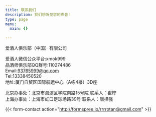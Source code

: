```yaml
---
title: 联系我们
description: 我们想听见您的声音！
type: page
menu:
  main: {}

---
```


爱酒人俱乐部（中国）有限公司  

爱酒人微信公众平台:xmok999  
品酒师俱乐部QQ群号:110274486  
Email:93765999@qq.com  
Tel:13338450520  
地址:厦门自贸区国际航运中心（A栋4楼）3D座  
  
北京办事处：北京市海淀区学院南路15号院 联系人：崔柠   
上海办事处：上海市虹口足球场路39号 联系人：唐择强  

{{< form-contact action="http://formspree.io/rrrrotan@gmail.com"  >}}

